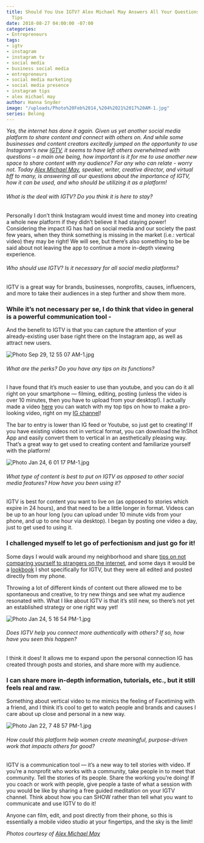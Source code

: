 ```yaml
---
title: Should You Use IGTV? Alex Michael May Answers All Your Questions & Shares Her
  Tips
date: 2018-08-27 04:00:00 -07:00
categories:
- Entrepreneurs
tags:
- igtv
- instagram
- instagram tv
- social media
- business social media
- entrepreneurs
- social media marketing
- social media presence
- instagram tips
- alex michael may
author: Hanna Snyder
image: "/uploads/Photo%20Feb%2014,%204%2021%2017%20AM-1.jpg"
series: Belong
---
```


_Yes, the internet has done it again. Given us yet another social media platform to share content and connect with others on. And while some businesses and content creators excitedly jumped on the opportunity to use Instagram's new [IGTV](https://itunes.apple.com/us/app/igtv/id1394351700?mt=8), it seems to have left others overwhelmed with questions – a main one being, how important is it for me to use another new space to share content with my audience? For any who can relate - worry not. Today [Alex Michael May](http://alexmichaelmay.com/), speaker, writer, creative director, and virtual bff to many, is answering all our questions about the importance of IGTV, how it can be used, and who should be utilizing it as a platform!_

###### What is the deal with IGTV? Do you think it is here to stay?

Personally I don’t think Instagram would invest time and money into creating a whole new platform if they didn’t believe it had staying power! Considering the impact IG has had on social media and our society the past few years, when they think something is missing in the market (i.e.: vertical video) they may be right! We will see, but there’s also something to be be said about not leaving the app to continue a more in-depth viewing experience.

###### Who should use IGTV? Is it necessary for all social media platforms?

IGTV is a great way for brands, businesses, nonprofits, causes, influencers, and more to take their audiences in a step further and show them more. 

### While it’s not necessary per se, I do think that video in general is a powerful communication tool -

And the benefit to IGTV is that you can capture the attention of your already-existing user base right there on the Instagram app, as well as attract new users.

![Photo Sep 29, 12 55 07 AM-1.jpg](/uploads/Photo%20Sep%2029,%2012%2055%2007%20AM-1.jpg)

###### What are the perks? Do you have any tips on its functions?

I have found that it’s much easier to use than youtube, and you can do it all right on your smartphone — filming, editing, posting (unless the video is over 10 minutes, then you have to upload from your desktop!). I actually made a video [here](https://www.instagram.com/tv/Bkl1WLkg0cD/) you can watch with my top tips on how to make a pro-looking video, right on my [IG channel](https://www.instagram.com/alexmichaelmay/)! 

The bar to entry is lower than IG feed or Youtube, so just get to creating! If you have existing videos not in vertical format, you can download the InShot App and easily convert them to vertical in an aesthetically pleasing way. That’s a great way to get used to creating content and familiarize yourself with the platform!

![Photo Jan 24, 6 01 17 PM-1.jpg](/uploads/Photo%20Jan%2024,%206%2001%2017%20PM-1.jpg)

###### What type of content is best to put on IGTV as opposed to other social media features? How have you been using it?

IGTV is best for content you want to live on (as opposed to stories which expire in 24 hours), and that need to be a little longer in format. Videos can be up to an hour long (you can upload under 10 minute vids from your phone, and up to one hour via desktop). I began by posting one video a day, just to get used to using it. 

### I challenged myself to let go of perfectionism and just go for it! 

Some days I would walk around my neighborhood and share [tips on not comparing yourself to strangers on the internet](https://www.instagram.com/tv/Bkyp80rg6vb/), and some days it would be a [lookbook](https://www.instagram.com/tv/Bkdq9dKgDcg/) I shot specifically for IGTV, but they were all edited and posted directly from my phone.

Throwing a lot of different kinds of content out there allowed me to be spontaneous and creative, to try new things and see what my audience resonated with. What I like about IGTV is that it’s still new, so there’s not yet an established strategy or one right way yet!

![Photo Jan 24, 5 16 54 PM-1.jpg](/uploads/Photo%20Jan%2024,%205%2016%2054%20PM-1.jpg)

###### Does IGTV help you connect more authentically with others? If so, how have you seen this happen?

I think it does! It allows me to expand upon the personal connection IG has created through posts and stories, and share more with my audience. 

### I can share more in-depth information, tutorials, etc., but it still feels real and raw. 

Something about vertical video to me mimics the feeling of Facetiming with a friend, and I think it’s cool to get to watch people and brands and causes I care about up close and personal in a new way.

![Photo Jan 22, 7 48 57 PM-1.jpg](/uploads/Photo%20Jan%2022,%207%2048%2057%20PM-1.jpg)

###### How could this platform help women create meaningful, purpose-driven work that impacts others for good?

IGTV is a communication tool — it’s a new way to tell stories with video. If you’re a nonprofit who works with a community, take people in to meet that community. Tell the stories of its people. Share the working you’re doing! If you coach or work with people, give people a taste of what a session with you would be like by sharing a free guided meditation on your IGTV channel. Think about how you can SHOW rather than tell what you want to communicate and use IGTV to do it! 

Anyone can film, edit, and post directly from their phone, so this is essentially a mobile video studio at your fingertips, and the sky is the limit! 

_Photos courtesy of [Alex Michael May](http://alexmichaelmay.com/)_